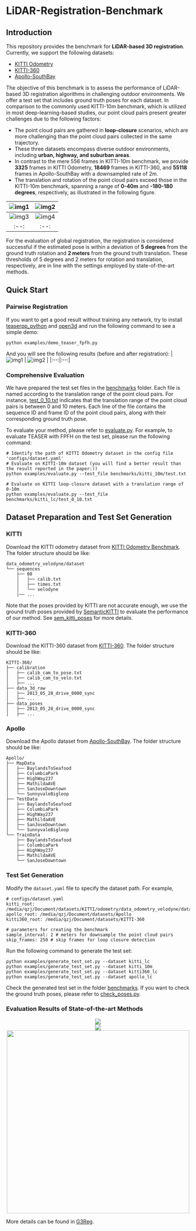 # LiDAR-Registration-Benchmark
## Introduction
This repository provides the benchmark for **LiDAR-based 3D registration**. Currently, we support the following datasets:
- [KITTI Odometry](http://www.cvlibs.net/datasets/kitti/eval_odometry.php)
- [KITTI-360](http://www.cvlibs.net/datasets/kitti-360/)
- [Apollo-SouthBay](https://developer.apollo.auto/southbay.html)

The objective of this benchmark is to assess the performance of LiDAR-based 3D registration algorithms in challenging outdoor environments. We offer a test set that includes ground truth poses for each dataset. In comparison to the commonly used KITTI-10m benchmark, which is utilized in most deep-learning-based studies, our point cloud pairs present greater challenges due to the following factors:
- The point cloud pairs are gathered in **loop-closure** scenarios, which are more challenging than the point cloud pairs collected in the same trajectory.
- These three datasets encompass diverse outdoor environments, including **urban, highway, and suburban areas**.
- In contrast to the mere 556 frames in KITTI-10m benchmark, we provide **3325** frames in KITTI Odometry, **18469** frames in KITTI-360, and **55118** frames in Apollo-SouthBay with a downsampled rate of 2m.
- The translation and rotation of the point cloud pairs exceed those in the KITTI-10m benchmark, spanning a range of **0-40m** and **-180-180 degrees**, respectively, as illustrated in the following figure.

| ![img1](docs/roll.png) | ![img2](docs/pitch.png) |
|:--:|:--:|
| ![img3](docs/yaw.png) | ![img4](docs/translation.png) |
|:--:|:--:|

For the evaluation of global registration, the registration is considered successful if the estimated pose is within a deviation of **5 degrees** from the ground truth rotation and **2 meters** from the ground truth translation. These thresholds of 5 degrees and 2 meters for rotation and translation, respectively, are in line with the settings employed by state-of-the-art methods.
## Quick Start
### Pairwise Registration
If you want to get a good result without training any network, try to install [teaserpp_python](https://github.com/MIT-SPARK/TEASER-plusplus) and [open3d](http://www.open3d.org/docs/release/index.html) and run the following command to see a simple demo:
```angular2html
python examples/demo_teaser_fpfh.py
```

And you will see the following results (before and after registration):
| ![img1](docs/before_teaser.png) | ![img2](docs/teaser_reg.png) |
|:--:|:--:|

### Comprehensive Evaluation

We have prepared the test set files in the [benchmarks](benchmarks) folder. Each file is named according to the translation range of the point cloud pairs. For instance, [test_0_10.txt](benchmarks/kitti_lc/test_0_10.txt) indicates that the translation range of the point cloud pairs is between 0 and 10 meters. Each line of the file contains the sequence ID and frame ID of the point cloud pairs, along with their corresponding ground truth pose.

To evaluate your method, please refer to [evaluate.py](examples/evaluate.py). For example, to evaluate TEASER with FPFH on the test set, please run the following command:
```
# Identify the path of KITTI Odometry dataset in the config file 'configs/dataset.yaml'
# Evaluate on KITTI-10m dataset (you will find a better result than the result reported in the paper:))
python examples/evaluate.py --test_file benchmarks/kitti_10m/test.txt
```
```
# Evaluate on KITTI loop-closure dataset with a translation range of 0-10m
python examples/evaluate.py --test_file benchmarks/kitti_lc/test_0_10.txt
```

## Dataset Preparation and Test Set Generation
### KITTI
Download the KITTI odometry dataset from [KITTI Odometry Benchmark](http://www.cvlibs.net/datasets/kitti/eval_odometry.php). The folder structure should be like:
```angular2html
data_odometry_velodyne/dataset
└── sequences
    ├── 00
    │   ├── calib.txt
    │   ├── times.txt
    │   └── velodyne
    |── ...
```
Note that the poses provided by KITTI are not accurate enough, we use the ground truth poses provided by [SemanticKITTI](http://semantic-kitti.org/dataset.html#format) to evaluate the performance of our method. See [sem_kitti_poses](./benchmarks/sem_kitti_poses) for more details.
### KITTI-360
Download the KITTI-360 dataset from [KITTI-360](http://www.cvlibs.net/datasets/kitti-360/). The folder structure should be like:
```angular2html
KITTI-360/
├── calibration
│   ├── calib_cam_to_pose.txt
│   ├── calib_cam_to_velo.txt
│   ├── ...
├── data_3d_raw
│   ├── 2013_05_28_drive_0000_sync
│   ├── ...
├── data_poses
│   ├── 2013_05_28_drive_0000_sync
│   ├── ...
```
### Apollo
Download the Apollo dataset from [Apollo-SouthBay](https://developer.apollo.auto/southbay.html). The folder structure should be like:
```angular2html
Apollo/
├── MapData
│   ├── BaylandsToSeafood
│   ├── ColumbiaPark
│   ├── HighWay237
│   ├── MathildaAVE
│   ├── SanJoseDowntown
│   └── SunnyvaleBigloop
├── TestData
│   ├── BaylandsToSeafood
│   ├── ColumbiaPark
│   ├── HighWay237
│   ├── MathildaAVE
│   ├── SanJoseDowntown
│   └── SunnyvaleBigloop
└── TrainData
    ├── BaylandsToSeafood
    ├── ColumbiaPark
    ├── HighWay237
    ├── MathildaAVE
    └── SanJoseDowntown
```

### Test Set Generation
Modify the `dataset.yaml` file to specify the dataset path. For example,
```angular2html
# configs/dataset.yaml
kitti_root: /media/qzj/Document/datasets/KITTI/odometry/data_odometry_velodyne/dataset/
apollo_root: /media/qzj/Document/datasets/Apollo
kitti360_root: /media/qzj/Document/datasets/KITTI-360

# parameters for creating the benchmark
sample_interval: 2 # meters for downsample the point cloud pairs
skip_frames: 250 # skip frames for loop closure detection
```

Run the following command to generate the test set:
```angular2html
python examples/generate_test_set.py --dataset kitti_lc
python examples/generate_test_set.py --dataset kitti_10m
python examples/generate_test_set.py --dataset kitti360_lc
python examples/generate_test_set.py --dataset apollo_lc
```

Check the generated test set in the folder [benchmarks](benchmarks). If you want to check the ground truth poses, please refer to [check_poses.py](examples/check_poses.py).

### Evaluation Results of State-of-the-art Methods

<div align="center">
    <img src="docs/kitti_lc.png"/>
</div>

<div align="center">
    <img src="docs/kitti360_lc.png"/>
</div>

<div align="center">
    <img src="docs/apollo_lc.png" width="500px"/>
</div>

More details can be found in [G3Reg](https://arxiv.org/abs/2308.11573).